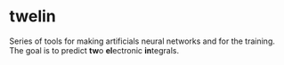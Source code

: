 # twelin

Series of tools for making artificials neural networks and for the training.
The goal is to predict **tw**o **el**ectronic **in**tegrals.
